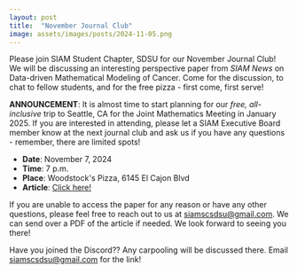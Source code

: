 ```yaml
---
layout: post
title:  "November Journal Club"
image: assets/images/posts/2024-11-05.png
---
```


Please join SIAM Student Chapter, SDSU for our November Journal Club! We will be discussing an interesting perspective paper from _SIAM News_ on Data-driven Mathematical Modeling of Cancer. Come for the discussion, to chat to fellow students, and for the free pizza - first come, first serve!

**ANNOUNCEMENT**: It is almost time to start planning for our *free, all-inclusive* trip to Seattle, CA for the Joint Mathematics Meeting in January 2025. If you are interested in attending, please let a SIAM Executive Board member know at the next journal club and ask us if you have any questions - remember, there are limited spots!

- __Date__:   November 7, 2024
- __Time__:   7 p.m.
- __Place__:  Woodstock's Pizza, 6145 El Cajon Blvd
- __Article__:  [Click here!](https://www.siam.org/publications/siam-news/articles/data-driven-mathematical-modeling-of-cancer/)

If you are unable to access the paper for any reason or have any other questions, please feel free to reach out to us at [siamscsdsu@gmail.com](mailto:siamscsdsu@gmail.com). We can send over a PDF of the article if needed. We look forward to seeing you there!

Have you joined the Discord?? Any carpooling will be discussed there. Email [siamscsdsu@gmail.com](mailto:siamscsdsu@gmail.com) for the link!